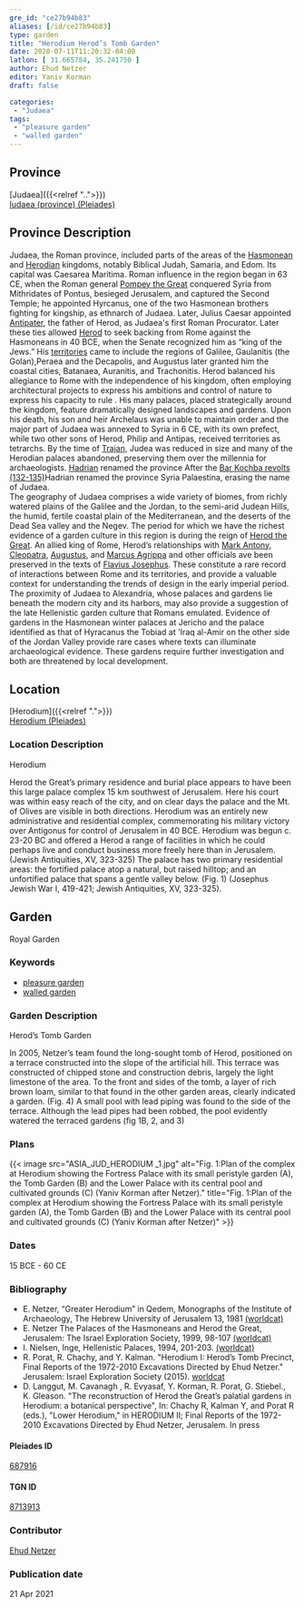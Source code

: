 ```yaml
---
gre_id: "ce27b94b83"
aliases: [/id/ce27b94b83]
type: garden
title: "Herodium Herod’s Tomb Garden"
date: 2020-07-11T11:20:32-04:00
latlon: [ 31.665784, 35.241750 ]
author: Ehud Netzer
editor: Yaniv Korman
draft: false

categories:
 - "Judaea"
tags:
 - "pleasure garden"
 - "walled garden"
---
```


## Province

[Judaea]({{<relref "..">}}) \
[Iudaea (province) (Pleiades)](https://pleiades.stoa.org/places/981527)

## Province Description
Judaea, the Roman province, included parts of the areas of the [Hasmonean](https://en.wikipedia.org/wiki/Hasmonean_dynasty) and [Herodian](https://en.wikipedia.org/wiki/Herodian_dynasty) kingdoms, notably Biblical Judah, Samaria, and Edom. Its capital was Caesarea Maritima. Roman influence in the region began in 63 CE, when the Roman general [Pompey the Great](https://en.wikipedia.org/wiki/Pompey) conquered Syria from Mithridates of Pontus, besieged Jerusalem, and captured the Second Temple; he appointed Hyrcanus, one of the two Hasmonean brothers fighting for kingship, as ethnarch of Judaea. Later, Julius Caesar  appointed [Antipater](https://en.wikipedia.org/wiki/Antipater_the_Idumaean), the father of Herod, as  Judaea's first Roman Procurator. Later these ties allowed [Herod](https://en.wikipedia.org/wiki/Herod_the_Great) to seek backing from Rome against the Hasmoneans in 40 BCE, when the Senate recognized him as “king of the Jews.”  His [territories](https://en.wikipedia.org/wiki/Herodian_Kingdom_of_Judea) came to include the regions of Galilee, Gaulanitis (the Golan),Peraea and the Decapolis, and Augustus later granted him the coastal cities, Batanaea, Auranitis, and Trachonitis. Herod balanced his allegiance to Rome with the independence of his kingdom, often employing architectural projects to express his ambitions and control of nature to express his capacity to rule . His many palaces, placed strategically around the kingdom, feature dramatically designed landscapes and gardens.  Upon his death, his son and heir Archelaus was unable to maintain order and the major part of Judaea was annexed to Syria in 6 CE, with its own prefect, while two other sons of Herod, Philip and Antipas, received territories as tetrarchs. By the time of [Trajan](https://en.wikipedia.org/wiki/Trajan), Judea was reduced in size and many of the Herodian palaces abandoned, preserving them over the millennia for archaeologists. [Hadrian](https://en.wikipedia.org/wiki/Hadrian) renamed the province  After the [Bar Kochba revolts (132-135)](https://en.wikipedia.org/wiki/Bar_Kokhba_revolt)Hadrian renamed the province Syria Palaestina, erasing the name of Judaea.  
The geography of Judaea comprises a wide variety of biomes, from richly watered plains of the Galilee and the Jordan, to the semi-arid Judean Hills, the humid, fertile coastal plain of the Mediterranean, and the deserts of the Dead Sea valley and the Negev. The period for which we have the richest evidence of a garden culture in this region is during the reign of [Herod the Great](https://en.wikipedia.org/wiki/Herod_the_Great).  An allied king of Rome, Herod’s relationships with [Mark Antony](https://en.wikipedia.org/wiki/Mark_Antony), [Cleopatra](https://en.wikipedia.org/wiki/Cleopatra), [Augustus](https://en.wikipedia.org/wiki/Augustus), and [Marcus Agrippa](https://en.wikipedia.org/wiki/Marcus_Vipsanius_Agrippa) and other officials ave been preserved in the texts of [Flavius Josephus](https://en.wikipedia.org/wiki/Josephus).  These constitute a rare record of interactions between Rome and its territories, and provide a valuable context for understanding the trends of design in the early imperial period.  The proximity of Judaea to Alexandria, whose palaces and gardens lie beneath the modern city and its harbors, may also provide a suggestion of the late Hellenistic garden culture that Romans emulated.  Evidence of gardens in the Hasmonean winter palaces at Jericho and the palace identified as that of Hyracanus the Tobiad at 'Iraq al-Amir on the other side of the Jordan Valley provide rare cases where texts can illuminate archaeological evidence. These gardens require further investigation and both are threatened by local development.



## Location

[Herodium]({{<relref ".">}}) \
[Herodium (Pleiades)](https://pleiades.stoa.org/places/687916)

### Location Description
Herodium

Herod the Great’s primary residence and burial place appears to have been this large palace complex 15 km southwest of Jerusalem.  Here his court was within easy reach of the city, and on clear days the palace and the Mt. of Olives are visible in both directions. Herodium was an entirely new administrative and residential complex, commemorating his military victory over Antigonus for control of Jerusalem in 40 BCE.  Herodium was begun c. 23-20 BC and offered a Herod a range of facilities in which he could perhaps live and conduct business more freely here than in Jerusalem. (Jewish Antiquities, XV, 323-325) The palace has two primary residential areas: the fortified palace atop a natural, but raised hilltop; and an unfortified palace that spans a gentle valley below. (Fig. 1)   (Josephus Jewish War I, 419-421; Jewish Antiquities, XV, 323-325).


<!-- LEAVE THIS BLANK FOR NOW -->

<!--## Sublocation-->

<!--
[AREA WITHIN LOCATION, LIKE “PALATINE HILL”](GEOREFERENCE LINK)
A sublocation is any area larger than an individual garden, but located within a location. I would always try to include a link to a controlled vocabulary here if possible. This ID may well be different from the Garden ID, e.g., Pompeii versus a Garden in one of the houses which has its own Pleiades ID.
-->

<!--### Sublocation Description-->

<!-- DESCRIPTION -->

## Garden

Royal Garden

### Keywords

- [pleasure garden](http://www.getty.edu/vow/AATFullDisplay?find=garden&logic=AND&note=&english=N&prev_page=4&subjectid=300008115)
- [walled garden](http://www.getty.edu/vow/AATFullDisplay?find=garden&logic=AND&note=&english=N&prev_page=5&subjectid=300008129)

### Garden Description

Herod’s Tomb Garden

In 2005, Netzer’s team found the long-sought tomb of Herod, positioned on a terrace constructed into the slope of the artificial hill. This terrace was constructed of chipped stone and construction debris, largely the light limestone of the area.  To the front and sides of the tomb, a layer of rich brown loam, similar to that found in the other garden areas, clearly indicated a garden. (Fig. 4)  A small pool with lead piping was found to the side of the terrace.  Although the lead pipes had been robbed, the pool evidently watered the terraced gardens (fig 1B, 2, and 3)

<!--
### Maps
{{< image src="FILENAME" alt="ALT_TEXT" title="CAPTION" >}}
-->

### Plans

{{< image src="ASIA_JUD_HERODIUM _1.jpg" alt="Fig. 1:Plan of the complex at Herodium showing the Fortress Palace with its small peristyle garden (A), the Tomb Garden (B) and the Lower Palace with its central pool and cultivated grounds (C) (Yaniv Korman after Netzer)." title="Fig. 1:Plan of the complex at Herodium showing the Fortress Palace with its small peristyle garden (A), the Tomb Garden (B) and the Lower Palace with its central pool and cultivated grounds (C) (Yaniv Korman after Netzer)" >}}

<!--### Images

{{< image src="ASIA_JUD_HERODIUM _2.jpg" alt="Fig. 2: A reconstruction drawing of the mausoleum garden at its later period, around 20 AD (Yaniv Korman)." title="Fig. 2: A reconstruction drawing of the mausoleum garden at its later period, around 20 AD (Yaniv Korman)" >}}

{{< image src="ASIA_JUD_HERODIUM _3.jpg" alt="Fig. 3: A reconstruction drawing of the mausoleum garden at its early period, around 15 BC (Yaniv Korman)." title="Fig. 3: A reconstruction drawing of the mausoleum garden at its early period, around 15 BC (Yaniv Korman)" >}}-->

### Dates

15 BCE - 60 CE

### Bibliography

* E. Netzer, “Greater Herodium” in Qedem, Monographs of the Institute of Archaeology, The Hebrew University of Jerusalem 13, 1981 [(worldcat)](https://www.worldcat.org/title/greater-herodium/oclc/470633336&referer=brief_results)
* E. Netzer The Palaces of the Hasmoneans and Herod the Great, Jerusalem: The Israel Exploration Society, 1999, 98-107 [(worldcat)](https://www.worldcat.org/title/palaces-of-the-hasmoneans-and-herod-the-great/oclc/1089147869&referer=brief_results)
* I. Nielsen, Inge, Hellenistic Palaces, 1994,  201-203. [(worldcat)](https://www.worldcat.org/title/hellenistic-palaces-tradition-and-renewal/oclc/468433476&referer=brief_results)
* R. Porat, R. Chachy, and Y. Kalman. "Herodium I: Herod’s Tomb Precinct, Final Reports of the 1972-2010 Excavations Directed by Ehud Netzer." Jerusalem: Israel Exploration Society (2015).
[worldcat](https://www.worldcat.org/title/herodium-final-reports-of-the-1972-2010-excavations-directed-by-ehud-netzer/oclc/907827917&referer=brief_results)
* D. Langgut, M. Cavanagh , R. Evyasaf, Y. Korman, R. Porat, G. Stiebel., K. Gleason. "The reconstruction of Herod the Great’s palatial gardens in Herodium: a botanical perspective", In: Chachy R, Kalman Y, and Porat R (eds.), "Lower Herodium," in  HERODIUM II;  Final Reports of the 1972-2010 Excavations Directed by Ehud Netzer, Jerusalem. In press  

<!--#### Periodo ID-->

<!-- [PERIODO_ID](https://pleiades.stoa.org/places/PLEIADES_ID) -->

#### Pleiades ID

[687916](https://pleiades.stoa.org/places/687916)

#### TGN ID

[8713913](http://vocab.getty.edu/page/tgn/8713913)

### Contributor

[Ehud Netzer](http://herodium.org/mishlahat-hahaphirot/prof-ehud-nezer/)



### Publication date


21 Apr 2021

<!--### Related articles-->

<!-- Links to other related articles. Leave blank for now -->
